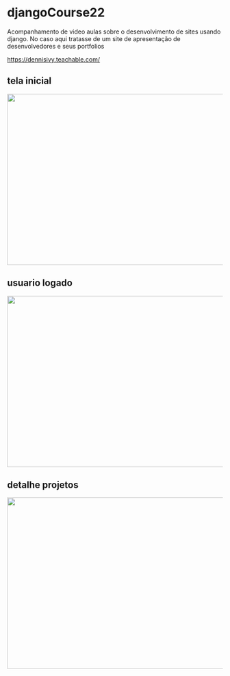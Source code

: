 # djangoCourse22

 Acompanhamento de video aulas sobre o desenvolvimento de sites usando django. No caso
 aqui tratasse de um site de apresentação de desenvolvedores e seus portfolios
 
 https://dennisivy.teachable.com/


## tela inicial

<img src="https://user-images.githubusercontent.com/44148209/205507829-7a286380-167f-478c-88c7-826ee370b9ee.png" height="400" width="750"/>


## usuario logado


<img src="https://user-images.githubusercontent.com/44148209/205508343-795ad698-fe8f-4693-a5f1-62a151c3b08c.png" height="400" width="750"/>
 

## detalhe projetos 


<img src="https://user-images.githubusercontent.com/44148209/205508465-b23876bd-fed2-4857-aed9-6f37836c4508.png" height="400" width="750"/>
 

